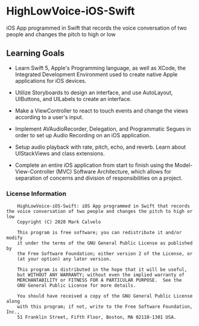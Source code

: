# HighLowVoice-iOS-Swift
iOS App programmed in Swift that records the voice conversation of two people and changes the pitch to high or low

## Learning Goals
* Learn Swift 5, Apple's Programming language, as well as XCode, the Integrated Development Environment used to create native Apple applications for iOS devices.

* Utilize Storyboards to design an interface, and use AutoLayout, UIButtons, and UILabels to create an interface.

* Make a ViewController to react to touch events and change the views according to a user's input.

* Implement AVAudioRecorder, Delegation, and Programmatic Segues in order to set up Audio Recording on an iOS application.

* Setup audio playback with rate, pitch, echo, and reverb. Learn about UIStackViews and class extensions.

* Complete an entire iOS application from start to finish using the Model-View-Controller (MVC) Software Architecture, which allows for separation of concerns and division of responsibilities on a project.

### License Information

```
    HighLowVoice-iOS-Swift: iOS App programmed in Swift that records the voice conversation of two people and changes the pitch to high or low
    Copyright (C) 2020 Mark Calvelo

    This program is free software; you can redistribute it and/or modify
    it under the terms of the GNU General Public License as published by
    the Free Software Foundation; either version 2 of the License, or
    (at your option) any later version.

    This program is distributed in the hope that it will be useful,
    but WITHOUT ANY WARRANTY; without even the implied warranty of
    MERCHANTABILITY or FITNESS FOR A PARTICULAR PURPOSE.  See the
    GNU General Public License for more details.

    You should have received a copy of the GNU General Public License along
    with this program; if not, write to the Free Software Foundation, Inc.,
    51 Franklin Street, Fifth Floor, Boston, MA 02110-1301 USA.
```